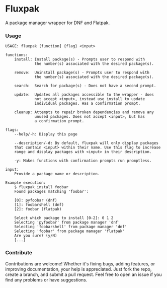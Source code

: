 # Fluxpak

A package manager wrapper for DNF and Flatpak.

### Usage

```
USAGE: fluxpak [function] {flag} <input>

functions:
    install: Install package(s) - Prompts user to respond with
             the number(s) associated with the desired package(s).

    remove:  Uninstall package(s) - Prompts user to respond with
             the number(s) associated with the desired package(s).

    search:  Search for package(s) - Does not have a second prompt.

    update:  Updates all packages accessible to the wrapper - does
             not accept <input>, instead use install to update
             individual packages. Has a confirmation prompt.

    cleanup: Attempts to repair broken dependencies and remove any
             unused packages. Does not accept <input>, but has
             a confirmation prompt.

flags:
    --help/-h: Display this page

    --description/-d: By default, fluxpak will only display packages
    that contain <input> within their name. Use this flag to increase
    range and display packages with <input> in their description.

    -y: Makes functions with confirmation prompts run promptless.

input:
    Provide a package name or description.

Example execution:
    $ fluxpak install foobar
    Found packages matching 'foobar':

    [0]: pyfoobar (dnf)
    [1]: foobarshell (dnf)
    [2]: foobar (flatpak)

    Select which package to install [0-2]: 0 1 2
    Selecting 'pyfoobar' from package manager 'dnf'
    Selecting 'foobarshell' from package manager 'dnf'
    Selecting 'foobar' from package manager 'flatpak'
    Are you sure? (y/N)
    [...]
```

### Contribute

Contributions are welcome! Whether it's fixing bugs, adding features, or improving documentation, your help is appreciated. Just fork the repo, create a branch, and submit a pull request. Feel free to open an issue if you find any problems or have suggestions.
